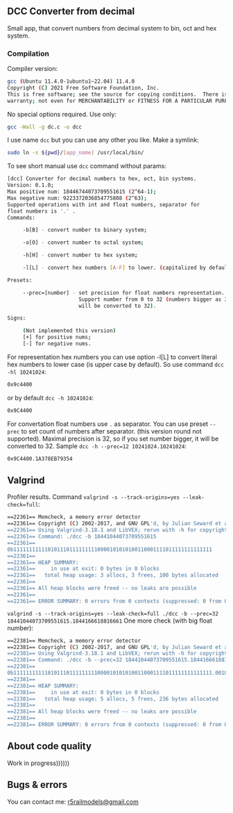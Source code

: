 ## DCC Converter from decimal

Small app, that convert numbers from decimal system
to bin, oct and hex system.

### Compilation

Compiler version:
```bash
gcc (Ubuntu 11.4.0-1ubuntu1~22.04) 11.4.0
Copyright (C) 2021 Free Software Foundation, Inc.
This is free software; see the source for copying conditions.  There is NO
warranty; not even for MERCHANTABILITY or FITNESS FOR A PARTICULAR PURPOSE.
```

No special options required. Use only:
```bash
gcc -Wall -g dc.c -o dcc
```

I use name `dcc` but you can use any other you like.
Make a symlink:
```bash
sudo ln -s ${pwd}/[app_name] /usr/local/bin/
```

To see short manual use `dcc` command without params:
```bash
[dcc] Converter for decimal numbers to hex, oct, bin systems.
Version: 0.1.0;
Max positive num: 18446744073709551615 (2^64-1);
Max negative num: 9223372036854775808 (2^63);
Supported operations with int and float numbers, separator for
float numbers is '.' .
Commands:

	 -b[B] - convert number to binary system;

	 -o[O] - convert number to octal system;

	 -h[H] - convert number to hex system;

	 -l[L] - convert hex numbers [A-F] to lower. (capitalized by default)

Presets:

	 --prec=[number] - set precision for float numbers representation.
	                   Support number from 0 to 32 (numbers bigger as 32
	                   will be converted to 32).

Signs:

	 (Not implemented this version)
	 [+] for positive nums;
	 [-] for negative nums.
```

For representation hex numbers you can use option -l[L] to
convert literal hex numbers to lower case (is upper case by default).
So use command `dcc -hl 10241024`:
```bash
0x9c4400
```
or by default `dcc -h 10241024`:
```bash
0x9C4400
```

For convertation float numbers use `.` as separator. You can use
preset `--prec` to set count of numbers after separator.
(this version round not supported).
Maximal precision is 32, so if you set number bigger, it will
be converted to 32. Sample `dcc -h --prec=12 10241024.10241024`:
```bash
0x9C4400.1A378EB79354
```

## Valgrind

Profiler results. Command `valgrind -s --track-origins=yes --leak-check=full`:
```bash
==22361== Memcheck, a memory error detector
==22361== Copyright (C) 2002-2017, and GNU GPL'd, by Julian Seward et al.
==22361== Using Valgrind-3.18.1 and LibVEX; rerun with -h for copyright info
==22361== Command: ./dcc -b 18441044073709551615
==22361== 
0b1111111111101011101111111110000101010100110001111011111111111111
==22361== 
==22361== HEAP SUMMARY:
==22361==     in use at exit: 0 bytes in 0 blocks
==22361==   total heap usage: 3 allocs, 3 frees, 100 bytes allocated
==22361== 
==22361== All heap blocks were freed -- no leaks are possible
==22361== 
==22361== ERROR SUMMARY: 0 errors from 0 contexts (suppressed: 0 from 0)
```

`valgrind -s --track-origins=yes --leak-check=full ./dcc -b --prec=32 18441044073709551615.1844166618816661`
One more check (with big float number):
```bash
==22381== Memcheck, a memory error detector
==22381== Copyright (C) 2002-2017, and GNU GPL'd, by Julian Seward et al.
==22381== Using Valgrind-3.18.1 and LibVEX; rerun with -h for copyright info
==22381== Command: ./dcc -b --prec=32 18441044073709551615.1844166618816661
==22381== 
0b1111111111101011101111111110000101010100110001111011111111111111.00101111001101011110111000101011
==22381== 
==22381== HEAP SUMMARY:
==22381==     in use at exit: 0 bytes in 0 blocks
==22381==   total heap usage: 5 allocs, 5 frees, 236 bytes allocated
==22381== 
==22381== All heap blocks were freed -- no leaks are possible
==22381== 
==22381== ERROR SUMMARY: 0 errors from 0 contexts (suppressed: 0 from 0)
```

## About code quality

Work in progress))))))

## Bugs & errors

You can contact me: r5railmodels@gmail.com

